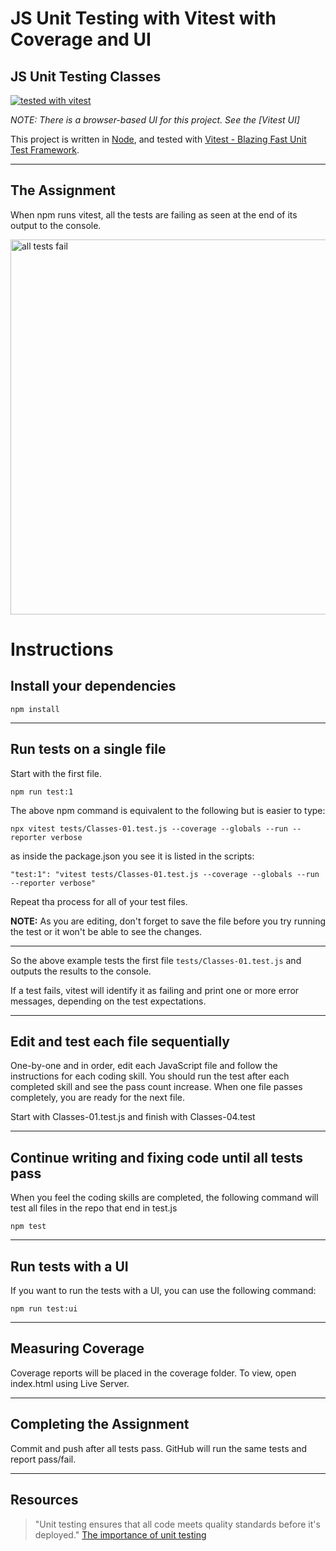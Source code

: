 # JS Unit Testing with Vitest with Coverage and UI

## JS Unit Testing Classes

[![tested with vitest](https://img.shields.io/badge/tested_with-vitest-99424f.svg)](https://vitest.dev/)

*NOTE: There is a browser-based UI for this project. See the [Vitest UI]*


This project is written in [Node](https://nodejs.org/en/), and tested with [Vitest - Blazing Fast Unit Test Framework](https://vitestjs.io/).

---

## The Assignment

When npm runs vitest, all the tests are failing as seen at the end of its output to the console.


<img width="600" alt="all tests fail"  src="https://user-images.githubusercontent.com/13385801/189547187-9a6e14e8-0d1f-45e0-bde7-db0ffee09bff.png">


# Instructions

## Install your dependencies

`npm install`

---

## Run tests on a single file

Start with the first file.

`npm run test:1`

The above npm command is equivalent to the following but is easier to type:

`npx vitest tests/Classes-01.test.js --coverage --globals --run --reporter verbose`

as inside the package.json you see it is listed in the scripts:

`"test:1": "vitest tests/Classes-01.test.js --coverage --globals --run --reporter verbose"`

Repeat tha process for all of your test files.

**NOTE:** As you are editing, don't forget to save the file before you try running the test or it won't be able to see the changes.

---

So the above example tests the first file `tests/Classes-01.test.js` and outputs the results to the console.

If a test fails, vitest will identify it as failing and print one or more error messages, depending on the test expectations.

---

## Edit and test each file sequentially

One-by-one and in order, edit each JavaScript file and follow the instructions for each coding skill. You should run the test after each completed skill and see the pass count increase. When one file passes completely, you are ready for the next file.

Start with Classes-01.test.js and finish with Classes-04.test

---

## Continue writing and fixing code until all tests pass

When you feel the coding skills are completed, the following command will test all files in the repo that end in test.js

`npm test`

---

## Run tests with a UI

If you want to run the tests with a UI, you can use the following command:

`npm run test:ui`

---

## Measuring Coverage

Coverage reports will be placed in the coverage folder. To view, open index.html using Live Server.

---


## Completing the Assignment

Commit and push after all tests pass. GitHub will run the same tests and report pass/fail.

---

## Resources

> "Unit testing ensures that all code meets quality standards before it's deployed."
> [The importance of unit testing](https://fortegrp.com/the-importance-of-unit-testing/)
